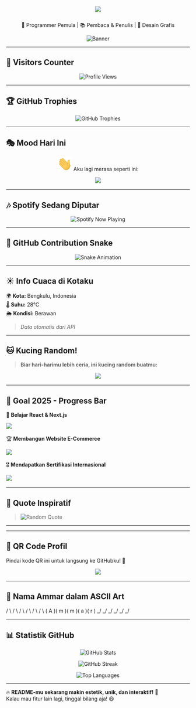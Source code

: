 <h1 align="center"> 
  <img src="https://readme-typing-svg.herokuapp.com?color=F7A801&size=30&center=true&vCenter=true&width=500&lines=Halo!+Aku+Ammar!+👨‍💻+Selamat+Datang+di+Profil+GitHub+ku!" />
</h1>

<p align="center">
  🚀 Programmer Pemula | 📚 Pembaca & Penulis | 🎨 Desain Grafis  
</p>

<p align="center">
  <img src="https://i.pinimg.com/originals/5d/75/8f/5d758f8778e039a171942a1993334d50.gif" width="300" alt="Banner">
</p>

---

## 👀 **Visitors Counter**
<p align="center">
  <img src="https://komarev.com/ghpvc/?username=ammar3544&color=brightgreen" alt="Profile Views">
</p>

---

## 🏆 **GitHub Trophies**
<p align="center">
  <img src="https://github-profile-trophy.vercel.app/?username=ammar3544&theme=onestar&column=4" alt="GitHub Trophies">
</p>

---

## 🎭 **Mood Hari Ini**
<p align="center">
  <img src="https://raw.githubusercontent.com/ABSphreak/ABSphreak/master/gifs/Hi.gif" width="40px"> Aku lagi merasa seperti ini:
</p>
<p align="center">
  <img src="https://random-memer.herokuapp.com/" width="300">
</p>

---

## 🎶 **Spotify Sedang Diputar**
<p align="center">
  <img src="https://spotify-github-profile.vercel.app/api/view?uid=your_spotify_username&cover_image=true&theme=default" alt="Spotify Now Playing">
</p>

---

## 🐍 **GitHub Contribution Snake**
<p align="center">
  <img src="https://github.com/ammar3544/ammar3544/blob/output/github-contribution-grid-snake.svg" alt="Snake Animation">
</p>

---

## ☀️ **Info Cuaca di Kotaku**
🌍 **Kota:** Bengkulu, Indonesia  
🌡️ **Suhu:** 28°C  
🌦 **Kondisi:** Berawan  
> *Data otomatis dari API*

---

## 🐱 **Kucing Random!**
> **Biar hari-harimu lebih ceria, ini kucing random buatmu:**
<p align="center">
  <img src="https://cataas.com/cat?type=large" width="300">
</p>

---

## 🎯 **Goal 2025 - Progress Bar**
🚀 **Belajar React & Next.js**  
<p>
  <img src="https://progress-bar.dev/40/?title=Progress&width=200&color=blue">
</p>

🏆 **Membangun Website E-Commerce**  
<p>
  <img src="https://progress-bar.dev/20/?title=Progress&width=200&color=red">
</p>

🎖 **Mendapatkan Sertifikasi Internasional**  
<p>
  <img src="https://progress-bar.dev/10/?title=Progress&width=200&color=purple">
</p>

---

## 💬 **Quote Inspiratif**
> ![Random Quote](https://quotes-github-readme.vercel.app/api?type=horizontal&theme=radical)

---
---

## 📱 **QR Code Profil**
Pindai kode QR ini untuk langsung ke GitHubku! 🚀  
<p align="center">
  <img src="https://api.qrserver.com/v1/create-qr-code/?size=150x150&data=https://github.com/ammar3544" width="150">
</p>

---

## 🎨 **Nama Ammar dalam ASCII Art**
/ \ / \ / \ / \ / \ / \ ( A )( m )( m )( a )( r )
_/ _/ _/ _/ _/ _/


---

## 📊 **Statistik GitHub**
<p align="center">
  <img src="https://github-readme-stats.vercel.app/api?username=ammar3544&show_icons=true&theme=radical" alt="GitHub Stats">
</p>
<p align="center">
  <img src="https://github-readme-streak-stats.herokuapp.com/?user=ammar3544&theme=radical" alt="GitHub Streak">
</p>
<p align="center">
  <img src="https://github-readme-stats.vercel.app/api/top-langs/?username=ammar3544&layout=compact&theme=radical" alt="Top Languages">
</p>

---

🔥 **README-mu sekarang makin estetik, unik, dan interaktif!** 🚀  
Kalau mau fitur lain lagi, tinggal bilang aja! 😆
